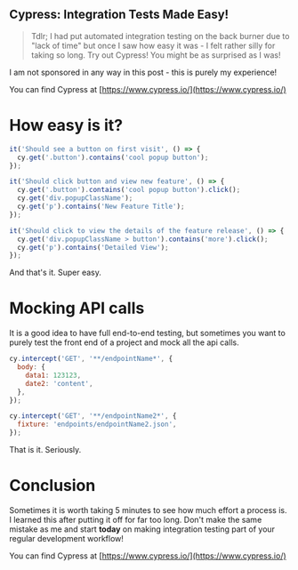 ## Cypress: Integration Tests Made Easy!

> Tdlr; I had put automated integration testing on the back burner due to "lack of time" but once I saw how easy it was - I felt rather silly for taking so long. Try out Cypress! You might be as surprised as I was!

I am not sponsored in any way in this post - this is purely my experience!

You can find Cypress at  [https://www.cypress.io/](https://www.cypress.io/) 

# How easy is it?
```js
it('Should see a button on first visit', () => {
  cy.get('.button').contains('cool popup button');
});

it('Should click button and view new feature', () => {
  cy.get('.button').contains('cool popup button').click();
  cy.get('div.popupClassName');
  cy.get('p').contains('New Feature Title');
});

it('Should click to view the details of the feature release', () => {
  cy.get('div.popupClassName > button').contains('more').click();
  cy.get('p').contains('Detailed View');
});
```

And that's it. Super easy.

# Mocking API calls
It is a good idea to have full end-to-end testing, but sometimes you want to purely test the front end of a project and mock all the api calls. 

```js
cy.intercept('GET', '**/endpointName*', {
  body: {
    data1: 123123,
    date2: 'content',
  },
});

cy.intercept('GET', '**/endpointName2*', {
  fixture: 'endpoints/endpointName2.json',
});
```

That is it. Seriously. 

# Conclusion
Sometimes it is worth taking 5 minutes to see how much effort a process is. I learned this after putting it off for far too long. Don't make the same mistake as me and start **today** on making integration testing part of your regular development workflow!

You can find Cypress at  [https://www.cypress.io/](https://www.cypress.io/) 